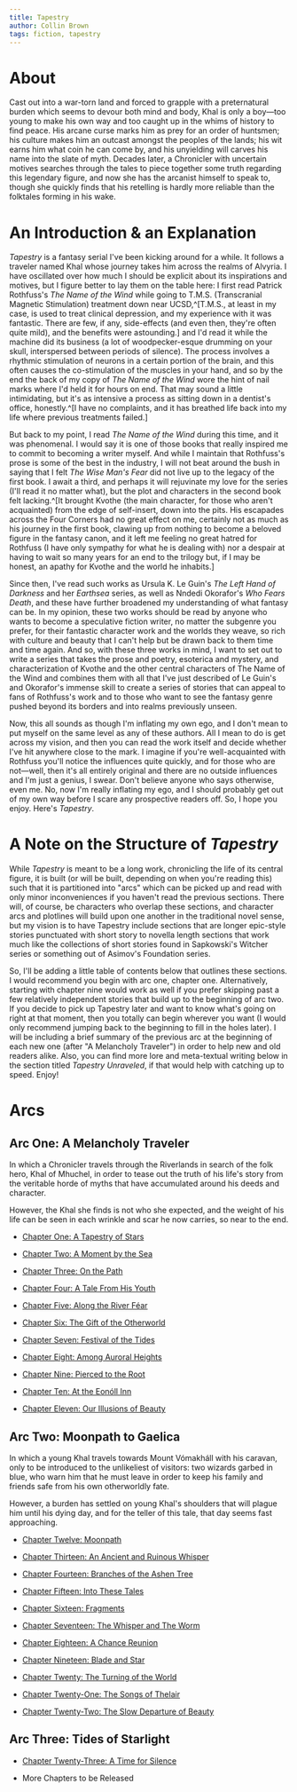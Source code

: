 ```yaml
---
title: Tapestry
author: Collin Brown
tags: fiction, tapestry
---
```


# About

Cast out into a war-torn land and forced to grapple with a preternatural burden which seems to devour both mind and body, Khal is only a boy—too young to make his own way and too caught up in the whims of history to find peace. His arcane curse marks him as prey for an order of huntsmen; his culture makes him an outcast amongst the peoples of the lands; his wit earns him what coin he can come by, and his unyielding will carves his name into the slate of myth. Decades later, a Chronicler with uncertain motives searches through the tales to piece together some truth regarding this legendary figure, and now she has the arcanist himself to speak to, though she quickly finds that his retelling is hardly more reliable than the folktales forming in his wake.


# An Introduction & an Explanation

*Tapestry* is a fantasy serial I've been kicking around for a while. It follows a traveler named Khal whose journey takes him across the realms of Alvyria. I have oscillated over how much I should be explicit about its inspirations and motives, but I figure better to lay them on the table here: I first read Patrick Rothfuss's *The Name of the Wind* while going to T.M.S. (Transcranial Magnetic Stimulation) treatment down near UCSD,^[T.M.S., at least in my case, is used to treat clinical depression, and my experience with it was fantastic. There are few, if any, side-effects (and even then, they're often quite mild), and the benefits were astounding.] and I'd read it while the machine did its business (a lot of woodpecker-esque drumming on your skull, interspersed between periods of silence). The process involves a rhythmic stimulation of neurons in a certain portion of the brain, and this often causes the co-stimulation of the muscles in your hand, and so by the end the back of my copy of *The Name of the Wind* wore the hint of nail marks where I'd held it for hours on end. That may sound a little intimidating, but it's as intensive a process as sitting down in a dentist's office, honestly.^[I have no complaints, and it has breathed life back into my life where previous treatments failed.]

But back to my point, I read *The Name of the Wind* during this time, and it was phenomenal. I would say it is one of those books that really inspired me to commit to becoming a writer myself. And while I maintain that Rothfuss's prose is some of the best in the industry, I will not beat around the bush in saying that I felt *The Wise Man's Fear* did not live up to the legacy of the first book. I await a third, and perhaps it will rejuvinate my love for the series (I'll read it no matter what), but the plot and characters in the second book felt lacking.^[It brought Kvothe (the main character, for those who aren't acquainted) from the edge of self-insert, down into the pits. His escapades across the Four Corners had no great effect on me, certainly not as much as his journey in the first book, clawing up from nothing to become a beloved figure in the fantasy canon, and it left me feeling no great hatred for Rothfuss (I have only sympathy for what he is dealing with) nor a despair at having to wait so many years for an end to the trilogy but, if I may be honest, an apathy for Kvothe and the world he inhabits.]

Since then, I've read such works as Ursula K. Le Guin's *The Left Hand of Darkness* and her *Earthsea* series, as well as Nndedi Okorafor's *Who Fears Death*, and these have further broadened my understanding of what fantasy can be. In my opinion, these two works should be read by anyone who wants to become a speculative fiction writer, no matter the subgenre you prefer, for their fantastic character work and the worlds they weave, so rich with culture and beauty that I can't help but be drawn back to them time and time again. And so, with these three works in mind, I want to set out to write a series that takes the prose and poetry, esoterica and mystery, and characterization of Kvothe and the other central characters of The Name of the Wind and combines them with all that I've just described of Le Guin's and Okorafor's immense skill to create a series of stories that can appeal to fans of Rothfuss's work and to those who want to see the fantasy genre pushed beyond its borders and into realms previously unseen.

Now, this all sounds as though I'm inflating my own ego, and I don't mean to put myself on the same level as any of these authors. All I mean to do is get across my vision, and then you can read the work itself and decide whether I've hit anywhere close to the mark. I imagine if you're well-acquainted with Rothfuss you'll notice the influences quite quickly, and for those who are not—well, then it's all entirely original and there are no outside influences and I'm just a genius, I swear. Don't believe anyone who says otherwise, even me. No, now I'm really inflating my ego, and I should probably get out of my own way before I scare any prospective readers off. So, I hope you enjoy. Here's *Tapestry*.


# A Note on the Structure of *Tapestry*

While *Tapestry* is meant to be a long work, chronicling the life of its central figure, it is built (or will be built, depending on when you're reading this) such that it is partitioned into "arcs" which can be picked up and read with only minor inconveniences if you haven't read the previous sections. There will, of course, be characters who overlap these sections, and character arcs and plotlines will build upon one another in the traditional novel sense, but my vision is to have Tapestry include sections that are longer epic-style stories punctuated with short story to novella length sections that work much like the collections of short stories found in Sapkowski's Witcher series or something out of Asimov's Foundation series.

So, I'll be adding a little table of contents below that outlines these sections. I would recommend you begin with arc one, chapter one. Alternatively, starting with chapter nine would work as well if you prefer skipping past a few relatively independent stories that build up to the beginning of arc two. If you decide to pick up Tapestry later and want to know what's going on right at that moment, then you totally can begin wherever you want (I would only recommend jumping back to the beginning to fill in the holes later).  I will be including a brief summary of the previous arc at the beginning of each new one (after "A Melancholy Traveler") in order to help new and old readers alike. Also, you can find more lore and meta-textual writing below in the section titled *Tapestry Unraveled*, if that would help with catching up to speed. Enjoy!

# Arcs
## Arc One: A Melancholy Traveler

In which a Chronicler travels through the Riverlands in search of the folk hero, Khal of Mhuchel, in order to tease out the truth of his life's story from the veritable horde of myths that have accumulated around his deeds and character.

However, the Khal she finds is not who she expected, and the weight of his life can be seen in each wrinkle and scar he now carries, so near to the end.

- [Chapter One: A Tapestry of Stars](/posts/2021-07-25-tapestry-one.html)

- [Chapter Two: A Moment by the Sea](/posts/2021-07-26-tapestry-two.html)

- [Chapter Three: On the Path](/posts/2021-07-27-tapestry-three.html)

- [Chapter Four: A Tale From His Youth](/posts/2021-07-28-tapestry-four.html)

- [Chapter Five: Along the River Féar](/posts/2021-07-29-tapestry-five.html)

- [Chapter Six: The Gift of the Otherworld](/posts/2021-07-30-tapestry-six.html)

- [Chapter Seven: Festival of the Tides](/posts/2021-08-01-tapestry-seven.html)

- [Chapter Eight: Among Auroral Heights](/posts/2021-08-02-tapestry-eight.html)

- [Chapter Nine: Pierced to the Root](/posts/2021-08-03-tapestry-nine.html)

- [Chapter Ten: At the Eonóll Inn](/posts/2021-08-04-tapestry-ten.html)

- [Chapter Eleven: Our Illusions of Beauty](/posts/2021-08-05-tapestry-eleven.html)

## Arc Two: Moonpath to Gaelica

In which a young Khal travels towards Mount Vómakháll with his caravan, only to be introduced to the unlikeliest of visitors: two wizards garbed in blue, who warn him that he must leave in order to keep his family and friends safe from his own otherworldly fate.

However, a burden has settled on young Khal's shoulders that will plague him until his dying day, and for the teller of this tale, that day seems fast approaching.

- [Chapter Twelve: Moonpath](/posts/2021-08-06-tapestry-twelve.html)

- [Chapter Thirteen: An Ancient and Ruinous Whisper](/posts/2021-08-07-tapestry-thirteen.html)

- [Chapter Fourteen: Branches of the Ashen Tree](/posts/2021-08-08-tapestry-fourteen.html)

- [Chapter Fifteen: Into These Tales](/posts/2021-08-09-tapestry-fifteen.html)

- [Chapter Sixteen: Fragments](/posts/2021-08-10-tapestry-sixteen.html)

- [Chapter Seventeen: The Whisper and The Worm](/posts/2021-08-11-tapestry-seventeen.html)

- [Chapter Eighteen: A Chance Reunion](/posts/2021-08-12-tapestry-eighteen.html)

- [Chapter Nineteen: Blade and Star](/posts/2021-08-13-tapestry-nineteen.html)

- [Chapter Twenty: The Turning of the World](/posts/2021-08-14-tapestry-twenty.html)

- [Chapter Twenty-One: The Songs of Thelair](/posts/2021-08-15-tapestry-twenty-one.html)

- [Chapter Twenty-Two: The Slow Departure of Beauty](/posts/2021-08-15-tapestry-twenty-two.html)

## Arc Three: Tides of Starlight

- [Chapter Twenty-Three: A Time for Silence](/posts/2021-08-16-tapestry-twenty-three.html)

- More Chapters to be Released


##